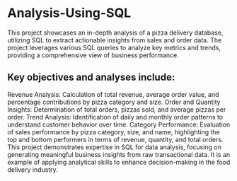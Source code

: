 # Analysis-Using-SQL
This project showcases an in-depth analysis of a pizza delivery database, utilizing SQL to extract actionable insights from sales and order data. The project leverages various SQL queries to analyze key metrics and trends, providing a comprehensive view of business performance.

## Key objectives and analyses include:

Revenue Analysis: Calculation of total revenue, average order value, and percentage contributions by pizza category and size.
Order and Quantity Insights: Determination of total orders, pizzas sold, and average pizzas per order.
Trend Analysis: Identification of daily and monthly order patterns to understand customer behavior over time.
Category Performance: Evaluation of sales performance by pizza category, size, and name, highlighting the top and bottom performers in terms of revenue, quantity, and total orders.
This project demonstrates expertise in SQL for data analysis, focusing on generating meaningful business insights from raw transactional data. It is an example of applying analytical skills to enhance decision-making in the food delivery industry.
